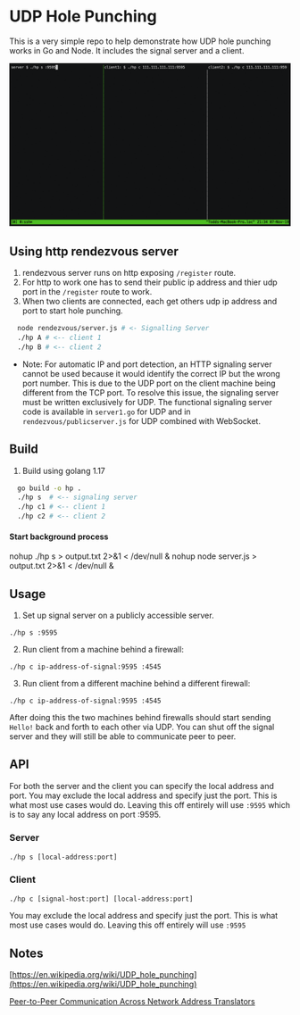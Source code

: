 # UDP Hole Punching
This is a very simple repo to help demonstrate how UDP hole punching works in
Go and Node. It includes the signal server and a client.

![Demo](/images/demo.gif "Demo")

## Using http rendezvous server
1. rendezvous server runs on http exposing `/register` route.
2. For http to work one has to send their public ip address and thier udp port in the `/register` route to work.
3. When two clients are connected, each get others udp ip address and port to start hole punching. 
```bash
  node rendezvous/server.js # <- Signalling Server
  ./hp A # <-- client 1
  ./hp B # <-- client 2
```
* Note: For automatic IP and port detection, an HTTP signaling server cannot be used because it would identify the correct IP but the wrong port number. This is due to the UDP port on the client machine being different from the TCP port. To resolve this issue, the signaling server must be written exclusively for UDP. The functional signaling server code is available in `server1.go` for UDP and in `rendezvous/publicserver.js` for UDP combined with WebSocket.

## Build
1. Build using golang 1.17
```bash
  go build -o hp .
  ./hp s  # <-- signaling server
  ./hp c1 # <-- client 1
  ./hp c2 # <-- client 2
```

#### Start background process
nohup ./hp s > output.txt 2>&1 < /dev/null &
nohup node server.js > output.txt 2>&1 < /dev/null &

## Usage
1. Set up signal server on a publicly accessible server.
```
./hp s :9595
```
2. Run client from a machine behind a firewall:
```
./hp c ip-address-of-signal:9595 :4545
```
3. Run client from a different machine behind a different firewall:
```
./hp c ip-address-of-signal:9595 :4545
```

After doing this the two machines behind firewalls should start sending `Hello!` back and forth to each other via UDP. You can shut off the signal server and they will still be able to communicate peer to peer.

## API
For both the server and the client you can specify the local address and port.
You may exclude the local address and specify just the port. This is what most use cases would do.
Leaving this off entirely will use `:9595` which is to say any local address on port :9595.

### Server
```
./hp s [local-address:port]
```

### Client
```
./hp c [signal-host:port] [local-address:port]
```
You may exclude the local address and specify just the port. This is what most use cases would do.
Leaving this off entirely will use `:9595`

## Notes
[https://en.wikipedia.org/wiki/UDP_hole_punching](https://en.wikipedia.org/wiki/UDP_hole_punching)

[Peer-to-Peer Communication Across Network Address Translators](https://bford.info/pub/net/p2pnat/)

